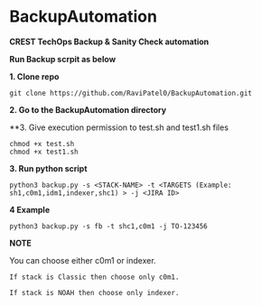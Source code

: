 # BackupAutomation
**CREST TechOps Backup &amp; Sanity Check automation**


**Run Backup scrpit as below**


**1. Clone repo**

    git clone https://github.com/RaviPatel0/BackupAutomation.git

**2. Go to the BackupAutomation directory**

**3. Give execution permission to test.sh and test1.sh files

    chmod +x test.sh
    chmod +x test1.sh
    
**3. Run python script**

    python3 backup.py -s <STACK-NAME> -t <TARGETS (Example: sh1,c0m1,idm1,indexer,shc1) > -j <JIRA ID>

  
**4 Example**
  
    python3 backup.py -s fb -t shc1,c0m1 -j TO-123456


**NOTE**

You can choose either c0m1 or indexer.

    If stack is Classic then choose only c0m1.

    If stack is NOAH then choose only indexer.


